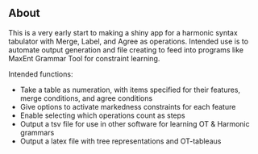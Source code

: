 ## About 
This is a very early start to making a shiny app for a harmonic syntax tabulator with Merge, Label, and Agree as operations. Intended use is to automate output generation and file creating to feed into programs like MaxEnt Grammar Tool for constraint learning.

Intended functions:
- Take a table as numeration, with items specified for their features, merge conditions, and agree conditions
- Give options to activate markedness constraints for each feature
- Enable selecting which operations count as steps
- Output a tsv file for use in other software for learning OT & Harmonic grammars
- Output a latex file with tree representations and OT-tableaus 

